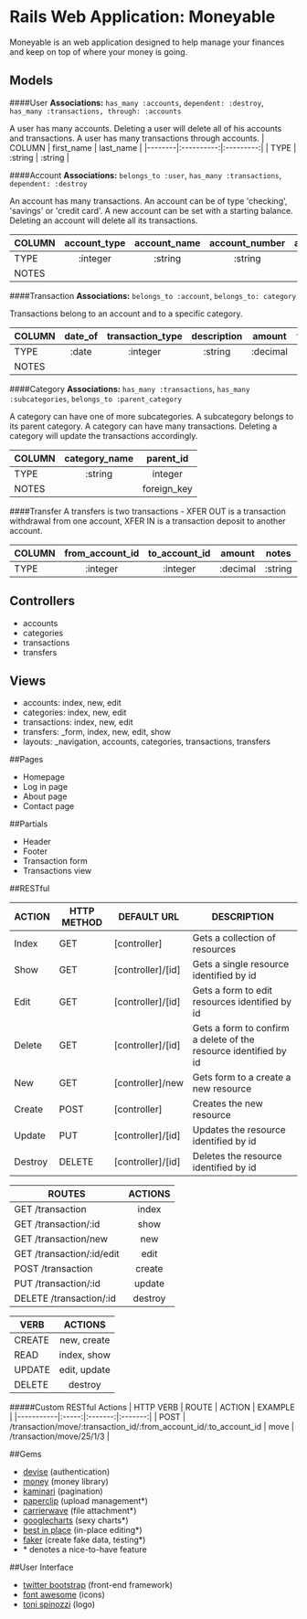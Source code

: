 # Rails Web Application: Moneyable
Moneyable is an web application designed to help manage your finances and keep on top of where your money is going.

## Models

####User
**Associations:** `has_many :accounts`, `dependent: :destroy`, `has_many :transactions, through: :accounts`

A user has many accounts. Deleting a user will delete all of his accounts and transactions. A user has many transactions through accounts.
| COLUMN | first_name | last_name |
|--------|:----------:|:---------:|
| TYPE   | :string    | :string   |

####Account
**Associations:** `belongs_to :user`, `has_many :transactions`, `dependent: :destroy`

An account has many transactions. An account can be of type 'checking', 'savings' or 'credit card'. A new account can be set with a starting balance. Deleting an account will delete all its transactions.

| COLUMN | account_type | account_name | account_number | account_balance | user_id     |
|--------|:------------:|:------------:|:--------------:|:---------------:|:-----------:|
| TYPE   | :integer     | :string      | :string        | :decimal        | :integer    |
| NOTES  |              |              |                |                 | foreign_key |

####Transaction
**Associations:** `belongs_to :account`, `belongs_to: category`

Transactions belong to an account and to a specific category.

| COLUMN | date_of  | transaction_type | description | amount   | transaction_cleared | notes   | account_id  | category_id |
|--------|:--------:|:----------------:|:-----------:|:--------:|:-------------------:|:-------:|:-----------:|:-----------:|
| TYPE   | :date    | :integer         | :string     | :decimal | :boolean            | :string | :integer    | :integer    |
| NOTES  |          |                  |             |          |                     |         | foreign_key | foreign_key |

####Category
**Associations:** `has_many :transactions`, `has_many :subcategories`, 
`belongs_to :parent_category`

A category can have one of more subcategories. A subcategory belongs to its parent category. A category can have many transactions. Deleting a category will update the transactions accordingly.

| COLUMN | category_name | parent_id   |
|--------|:-------------:|:-----------:|
| TYPE   | :string       | integer     |
| NOTES  |               | foreign_key |

####Transfer
A transfers is two transactions - XFER OUT is a transaction withdrawal from one account, XFER IN is a transaction deposit to another account.

| COLUMN | from_account_id | to_account_id | amount   | notes   | date      |
|--------|:---------------:|:-------------:|:--------:|:-------:|:---------:|
| TYPE   | :integer        | :integer      | :decimal | :string | :date     |

## Controllers
* accounts
* categories
* transactions
* transfers

## Views
* accounts: index, new, edit
* categories: index, new, edit
* transactions: index, new, edit
* transfers: _form, index, new, edit, show
* layouts: _navigation, accounts, categories, transactions, transfers

##Pages
* Homepage
* Log in page
* About page
* Contact page

##Partials

* Header
* Footer
* Transaction form
* Transactions view

##RESTful

| ACTION | HTTP METHOD | DEFAULT URL |  DESCRIPTION |
|--------|-------------|-------------|-------------|
| Index | GET | [controller] | Gets a collection of resources |
| Show | GET | [controller]/[id] | Gets a single resource identified by id |
| Edit | GET | [controller]/[id] | Gets a form to edit resources identified by id |
| Delete | GET | [controller]/[id] | Gets a form to confirm a delete of the resource identified by id |
| New | GET | [controller]/new | Gets form to a create a new resource |
| Create | POST | [controller] | Creates the new resource |
| Update | PUT | [controller]/[id] | Updates the resource identified by id |
| Destroy | DELETE | [controller]/[id] | Deletes the resource identified by id |

| ROUTES | ACTIONS |
|--------|:--------:|
| GET /transaction | index |
| GET /transaction/:id | show |
| GET /transaction/new | new |
| GET /transaction/:id/edit | edit |
| POST /transaction | create |
| PUT /transaction/:id | update |
| DELETE /transaction/:id | destroy |

| VERB | ACTIONS |
|--------|:--------:|
| CREATE | new, create |
| READ | index, show |
| UPDATE | edit, update |
| DELETE | destroy |

#####Custom RESTful Actions
| HTTP VERB | ROUTE | ACTION  | EXAMPLE |
|-----------|:-----:|:-------:|:-------:|
| POST      | /transaction/move/:transaction_id/:from_account_id/:to_account_id | move | /transaction/move/25/1/3 |

##Gems
* [devise](http://rubygems.org/gems/devise) (authentication)
* [money](http://rubygems.org/gems/money) (money library)
* [kaminari](https://github.com/amatsuda/kaminariß) (pagination)
* [paperclip](http://rubygems.org/gems/paperclip) (upload management*)
* [carrierwave](http://rubygems.org/gems/carrierwave) (file attachment*)
* [googlecharts](http://rubygems.org/gems/googlecharts) (sexy charts*)
* [best in place](https://github.com/bernat/best_in_place) (in-place editing*)
* [faker](http://rubygems.org/gems/faker) (create fake data, testing*)
* \* denotes a nice-to-have feature

##User Interface
* [twitter bootstrap](http://getbootstrap.com/) (front-end framework)
* [font awesome](http://fontawesome.io/) (icons)
* [toni spinozzi](http://tonispinozzi.com/) (logo)